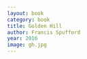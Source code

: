 ```yaml
---
layout: book
category: book
title: Golden Hill
author: Francis Spufford
year: 2016
image: gh.jpg
---
```

